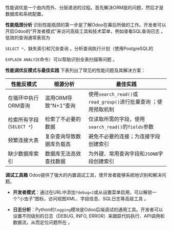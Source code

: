 性能调优是一个由内而外、分层递进的过程。首先解决ORM层的问题，然后才是数据库和系统配置。

**性能瓶颈分析** 识别性能瓶颈的第一步是了解Odoo在幕后所做的工作。开发者可以开启Odoo的“开发者模式”来访问高级工具和技术菜单，例如查看SQL查询日志 。低效的查询通常表现为  

`SELECT *`、缺失索引和冗余查询 。分析查询执行计划（使用PostgreSQL的  

`EXPLAIN ANALYZE`命令）可以帮助识别全表扫描等问题 。  

**性能调优反模式与最佳实践** 下表列出了常见的性能问题及其解决方案：

|性能反模式|根源分析|最佳实践|
|---|---|---|
|在循环中执行ORM查询|滥用ORM导致“N+1”查询|使用`search_read()`或`read_group()`进行批量查询 ；使用预取机制|
|检索所有字段 (`SELECT *`)|检索了不必要的数据|仅读取所需的字段，使用`search_read()`的`fields`参数|
|频繁连接大表|复杂查询导致数据库负载高|避免不必要的连接；为连接字段创建索引|
|缺少数据库索引|数据库无法高效查找数据|为外键、常用查询字段和`JSONB`字段创建索引|

**调试工具箱** Odoo提供了强大的内置调试工具，使开发者能够系统地识别和解决问题。

- **开发者模式**：通过在URL中添加`?debug=1`或从设置菜单启用，可以解锁一个“小虫子”图标，访问视图XML、字段信息、SQL日志等高级工具 。  
    
- **日志分析**：Python的`logging`模块是Odoo后端调试的通用工具。开发者可以设置不同级别的日志（DEBUG, INFO, ERROR）来跟踪代码执行、API调用和数据流，从而定位问题所在 。